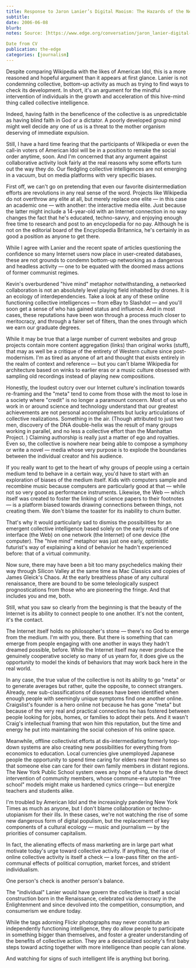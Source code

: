 ```yaml
---
title: Response to Jaron Lanier’s Digital Maoism: The Hazards of the New Online Collectivism
subtitle: 
date: 2006-06-08
blurb: 
notes: Source: [https://www.edge.org/conversation/jaron_lanier-digital-maoism-the-hazards-of-the-new-online-collectivism](https://www.edge.org/conversation/jaron_lanier-digital-maoism-the-hazards-of-the-new-online-collectivism "https://www.edge.org/conversation/jaron_lanier-digital-maoism-the-hazards-of-the-new-online-collectivism")

Date from CV
publication: the-edge
categories: [journalism]
---
```


Despite comparing Wikipedia with the likes of American Idol, this is a more reasoned and hopeful argument than it appears at first glance. Lanier is not condemning collective, bottom-up activity as much as trying to find ways to check its development. In short, it's an argument for the mindful intervention of individuals in the growth and acceleration of this hive-mind thing called collective intelligence.

Indeed, having faith in the beneficence of the collective is as unpredictable as having blind faith in God or a dictator. A poorly developed group mind might well decide any one of us is a threat to the mother organism deserving of immediate expulsion.

Still, I have a hard time fearing that the participants of Wikipedia or even the call-in voters of American Idol will be in a position to remake the social order anytime, soon. And I'm concerned that any argument against collaborative activity look fairly at the real reasons why some efforts turn out the way they do. Our fledgling collective intelligences are not emerging in a vacuum, but on media platforms with very specific biases.

First off, we can't go on pretending that even our favorite disintermediation efforts are revolutions in any real sense of the word. Projects like Wikipedia do not overthrow any elite at all, but merely replace one elite — in this case an academic one — with another: the interactive media elite. Just because the latter might include a 14-year-old with an Internet connection in no way changes the fact that he's educated, techno-savvy, and enjoying enough free time to research and post to an encyclopedia for no pay. Although he is not on the editorial board of the Encyclopedia Britannica, he's certainly in as good a position as anyone to get there.

While I agree with Lanier and the recent spate of articles questioning the confidence so many Internet users now place in user-created databases, these are not grounds to condemn bottom-up networking as a dangerous and headless activity — one to be equated with the doomed mass actions of former communist regimes.

Kevin's overburdened "hive mind" metaphor notwithstanding, a networked collaboration is not an absolutely level playing field inhabited by drones. It is an ecology of interdependencies. Take a look at any of these online functioning collective intelligences — from eBay to Slashdot — and you'll soon get a sense of who has gained status and influence. And in most cases, these reputations have been won through a process much closer to meritocracy, and through a fairer set of filters, than the ones through which we earn our graduate degrees.

While it may be true that a large number of current websites and group projects contain more content aggregation (links) than original works (stuff), that may as well be a critique of the entirety of Western culture since post-modernism. I'm as tired as anyone of art and thought that exists entirely in the realm of context and reference — but you can't blame Wikipedia for architecture based on winks to earlier eras or a music culture obsessed with sampling old recordings instead of playing new compositions.

Honestly, the loudest outcry over our Internet culture's inclination towards re-framing and the "meta" tend to come from those with the most to lose in a society where "credit" is no longer a paramount concern. Most of us who work in or around science and technology understand that our greatest achievements are not personal accomplishments but lucky articulations of collective realizations. Something in the air. (Though attributed to just two men, discovery of the DNA double-helix was the result of many groups working in parallel, and no less a collective effort than the Manhattan Project. ) Claiming authorship is really just a matter of ego and royalties. Even so, the collective is nowhere near being able to compose a symphony or write a novel — media whose very purpose is to explode the boundaries between the individual creator and his audience.

If you really want to get to the heart of why groups of people using a certain medium tend to behave in a certain way, you'd have to start with an exploration of biases of the medium itself. Kids with computers sample and recombine music because computers are particularly good at that — while not so very good as performance instruments. Likewise, the Web — which itself was created to foster the linking of science papers to their footnotes — is a platform biased towards drawing connections between things, not creating them. We don't blame the toaster for its inability to churn butter.

That's why it would particularly sad to dismiss the possibilities for an emergent collective intelligence based solely on the early results of one interface (the Web) on one network (the Internet) of one device (the computer). The "hive mind" metaphor was just one early, optimistic futurist's way of explaining a kind of behavior he hadn't experienced before: that of a virtual community.

Now sure, there may have been a bit too many psychedelics making their way through Silicon Valley at the same time as Mac Classics and copies of James Gleick's Chaos. At the early breathless phase of any cultural renaissance, there are bound to be some teleologically suspect prognostications from those who are pioneering the fringe. And that includes you and me, both.

Still, what you saw so clearly from the beginning is that the beauty of the Internet is its ability to connect people to one another. It's not the content, it's the contact.

The Internet itself holds no philosopher's stone — there's no God to emerge from the medium. I'm with you, there. But there is something that can emerge from people engaging with one another in ways they hadn't dreamed possible, before. While the Internet itself may never produce the genuinely cooperative society so many of us yearn for, it does give us the opportunity to model the kinds of behaviors that may work back here in the real world.

In any case, the true value of the collective is not its ability to go "meta" or to generate averages but rather, quite the opposite, to connect strangers. Already, new sub-classifications of diseases have been identified when enough people with seemingly unique symptoms find one another online. Craigslist's founder is a hero online not because he has gone "meta" but because of the very real and practical connections he has fostered between people looking for jobs, homes, or families to adopt their pets. And it wasn't Craig's intellectual framing that won him this reputation, but the time and energy he put into maintaining the social cohesion of his online space.

Meanwhile, offline collectivist efforts at dis-intermediating formerly top-down systems are also creating new possibilities for everything from economics to education. Local currencies give unemployed Japanese people the opportunity to spend time caring for elders near their homes so that someone else can care for their own family members in distant regions. The New York Public School system owes any hope of a future to the direct intervention of community members, whose commune-era utopian "free school" models might make us hardened cynics cringe— but energize teachers and students alike.

I'm troubled by American Idol and the increasingly pandering New York Times as much as anyone, but I don't blame collaboration or techno-utopianism for their ills. In these cases, we're not watching the rise of some new dangerous form of digital populism, but the replacement of key components of a cultural ecology — music and journalism — by the priorities of consumer capitalism.

In fact, the alienating effects of mass marketing are in large part what motivate today's urge toward collective activity. If anything, the rise of online collective activity is itself a check — a low-pass filter on the anti-communal effects of political corruption, market forces, and strident individualism.

One person's check is another person's balance.

The "individual" Lanier would have govern the collective is itself a social construction born in the Renaissance, celebrated via democracy in the Enlightenment and since devolved into the competition, consumption, and consumerism we endure today.

While the tags adorning Flickr photographs may never constitute an independently functioning intelligence, they do allow people to participate in something bigger than themselves, and foster a greater understanding of the benefits of collective action. They are a desocialized society's first baby steps toward acting together with more intelligence than people can alone.

And watching for signs of such intelligent life is anything but boring.
